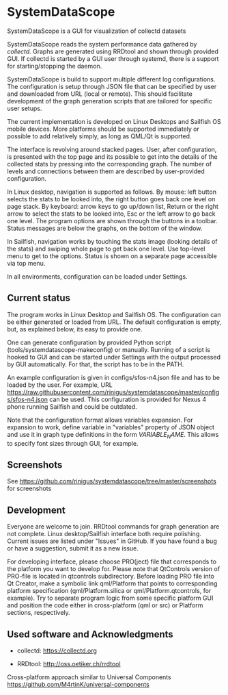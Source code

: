# SystemDataScope
SystemDataScope is a GUI for visualization of collectd datasets

SystemDataScope reads the system performance data gathered by <i>collectd</i>. Graphs are generated using RRDtool and shown through provided GUI. If collectd is started by a GUI user through systemd, there is a support for starting/stopping the daemon.

SystemDataScope is build to support multiple different log configurations. The configuration is setup through JSON file that can be specified by user and downloaded from URL (local or remote). This should facilitate development of the graph generation scripts that are tailored for specific user setups.

The current implementation is developed on Linux Desktops and Sailfish OS mobile devices. More platforms should be supported immediately or possible to add relatively simply, as long as QML/Qt is supported.

The interface is revolving around stacked pages. User, after configuration, is presented with the top page and its possible to get into the details of the collected stats by pressing into the corresponding graph. The number of levels and connections between them are described by user-provided configuration. 

In Linux desktop, navigation is supported as follows. By mouse: left button selects the stats to be looked into, the right button goes back one level on page stack. By keyboard: arrow keys to go up/down list, Return or the right arrow to select the stats to be looked into, Esc or the left arrow to go back one level. The program options are shown through the buttons in a toolbar. Status messages are below the graphs, on the bottom of the window.

In Sailfish, navigation works by touching the stats image (looking details of the stats) and swiping whole page to get back one level. Use top-level menu to get to the options. Status is shown on a separate page accessible via top menu.

In all environments, configuration can be loaded under Settings.

## Current status

The program works in Linux Desktop and Sailfish OS. The configuration can be either generated or loaded from URL. The default configuration is empty, but, as explained below, its easy to provide one.

One can generate configuration by provided Python script (tools/systemdatascope-makeconfig) or manually. Running of a script is hooked to GUI and can be started under Settings with the output processed by GUI automatically. For that, the script has to be in the PATH.

An example configuration is given in configs/sfos-n4.json file and has to be loaded by the user. For example, URL https://raw.githubusercontent.com/rinigus/systemdatascope/master/configs/sfos-n4.json can be used. This configuration is provided for Nexus 4 phone running Sailfish and could be outdated.

Note that the configuration format allows variables expansion. For expansion to work, define variable in "variables" property of JSON object and use it in graph type definitions in the form $VARIABLE_NAME$. This allows to specify font sizes through GUI, for example.


## Screenshots

See https://github.com/rinigus/systemdatascope/tree/master/screenshots for screenshots


## Development

Everyone are welcome to join. RRDtool commands for graph generation are not complete. Linux desktop/Sailfish interface both require polishing. Current issues are listed under "Issues" in GitHub. If you have found a bug or have a suggestion, submit it as a new issue.

For developing interface, please choose PRO(ject) file that corresponds to the platform you want to develop for. Please note that QtControls version of PRO-file is located in qtcontrols subdirectory. Before loading PRO file into Qt Creator, make a symbolic link qml/Platform that points to corresponding platform specification (qml/Platform.silica or qml/Platform.qtcontrols, for example). Try to separate program logic from some specific platform GUI and position the code either in cross-platform (qml or src) or Platform sections, respectively.


## Used software and Acknowledgments

* collectd: https://collectd.org

* RRDtool: http://oss.oetiker.ch/rrdtool

Cross-platform approach similar to Universal Components https://github.com/M4rtinK/universal-components

